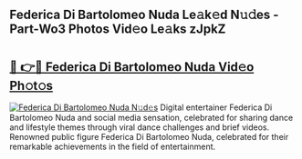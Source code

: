 ## Federica Di Bartolomeo Nuda Le𝚊k𝚎d N𝚞𝚍es - Part-Wo3 Photos Vid𝚎o Le𝚊ks zJpkZ

# <h2><a href="http://fberal.evod.top/?m=Federica+Di+Bartolomeo+Nuda">🔗 👉🔴 Federica Di Bartolomeo Nuda Vid𝚎o Ph𝚘t𝚘s</a></h2>

[![Federica Di Bartolomeo Nuda N𝚞d𝚎s](https://i.imgur.com/8V9OHl7.gif)](http://fberal.evod.top/?m=Federica+Di+Bartolomeo+Nuda)
Digital entertainer Federica Di Bartolomeo Nuda and social media sensation, celebrated for sharing dance and lifestyle themes through viral dance challenges and brief videos. Renowned public figure Federica Di Bartolomeo Nuda, celebrated for their remarkable achievements in the field of entertainment. 
